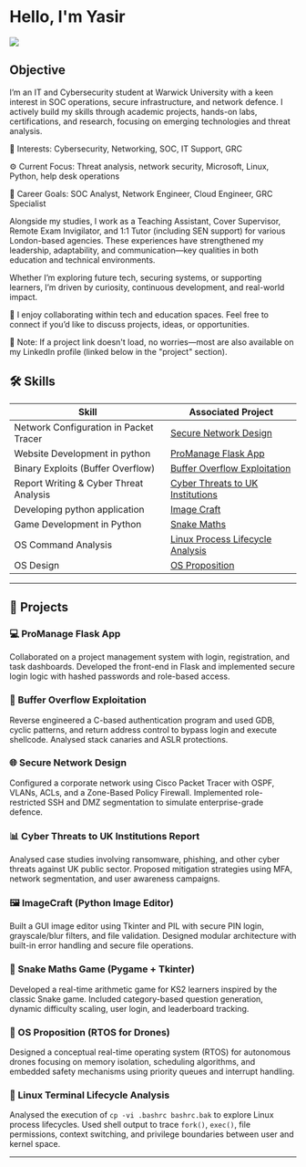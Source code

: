 # Hello, I'm Yasir
<a href="https://www.linkedin.com/in/saminyasirkhan/"><img src="https://img.shields.io/badge/-LinkedIn-0072b1?&style=for-the-badge&logo=linkedin&logoColor=white" /></a>

## Objective
I’m an IT and Cybersecurity student at Warwick University with a keen interest in SOC operations, secure infrastructure, and network defence. I actively build my skills through academic projects, hands-on labs, certifications, and research, focusing on emerging technologies and threat analysis.

🔐 Interests: Cybersecurity, Networking, SOC, IT Support, GRC

⚙️ Current Focus: Threat analysis, network security, Microsoft, Linux, Python, help desk operations

🎯 Career Goals: SOC Analyst, Network Engineer, Cloud Engineer, GRC Specialist

Alongside my studies, I work as a Teaching Assistant, Cover Supervisor, Remote Exam Invigilator, and 1:1 Tutor (including SEN support) for various London-based agencies. These experiences have strengthened my leadership, adaptability, and communication—key qualities in both education and technical environments.

Whether I’m exploring future tech, securing systems, or supporting learners, I’m driven by curiosity, continuous development, and real-world impact.

🤝 I enjoy collaborating within tech and education spaces. Feel free to connect if you’d like to discuss projects, ideas, or opportunities.

🔗 Note: If a project link doesn't load, no worries—most are also available on my LinkedIn profile (linked below in the "project" section).


## 🛠️ Skills

| Skill                                             | Associated Project                                                                |
|--------------------------------------------------|------------------------------------------------------------------------------------|
| Network  Configuration in Packet Tracer          | [Secure Network Design](https://github.com/saminyasirkhan/Secure-Network-Design)   |
|Website Development in python                     | [ProManage Flask App](https://github.com/saminyasirkhan/ProManage/blob/main/Front%26Backend.pdf)                         |
| Binary Exploits (Buffer Overflow)                | [Buffer Overflow Exploitation](https://github.com/saminyasirkhan/Buffer-Overflow)  |
| Report Writing & Cyber Threat Analysis           | [Cyber Threats to UK Institutions](https://shorturl.at/zKta1)                      |
| Developing python application                    | [Image Craft](https://github.com/saminyasirkhan/ImageCraft)                        |
| Game Development in Python                       | [Snake Maths](https://github.com/saminyasirkhan/Snake-Maths-Game-)                 |
| OS Command Analysis                              | [Linux Process Lifecycle Analysis](https://shorturl.at/g6H4J)                      |
| OS Design                                        | [OS Proposition](https://rb.gy/eqguyk)                                             |




---

## 📁 Projects

### 💻 ProManage Flask App
Collaborated on a project management system with login, registration, and task dashboards. Developed the front-end in Flask and implemented secure login logic with hashed passwords and role-based access.

### 🧠 Buffer Overflow Exploitation
Reverse engineered a C-based authentication program and used GDB, cyclic patterns, and return address control to bypass login and execute shellcode. Analysed stack canaries and ASLR protections.

### 🌐 Secure Network Design
Configured a corporate network using Cisco Packet Tracer with OSPF, VLANs, ACLs, and a Zone-Based Policy Firewall. Implemented role-restricted SSH and DMZ segmentation to simulate enterprise-grade defence.

### 📊 Cyber Threats to UK Institutions Report
Analysed case studies involving ransomware, phishing, and other cyber threats against UK public sector. Proposed mitigation strategies using MFA, network segmentation, and user awareness campaigns.

### 🖼️ ImageCraft (Python Image Editor)  
Built a GUI image editor using Tkinter and PIL with secure PIN login, grayscale/blur filters, and file validation. Designed modular architecture with built-in error handling and secure file operations.

### 🐍 Snake Maths Game (Pygame + Tkinter)  
Developed a real-time arithmetic game for KS2 learners inspired by the classic Snake game. Included category-based question generation, dynamic difficulty scaling, user login, and leaderboard tracking.

### 🛫 OS Proposition (RTOS for Drones)  
Designed a conceptual real-time operating system (RTOS) for autonomous drones focusing on memory isolation, scheduling algorithms, and embedded safety mechanisms using priority queues and interrupt handling.

### 🧮 Linux Terminal Lifecycle Analysis  
Analysed the execution of `cp -vi .bashrc bashrc.bak` to explore Linux process lifecycles. Used shell output to trace `fork()`, `exec()`, file permissions, context switching, and privilege boundaries between user and kernel space.


---


